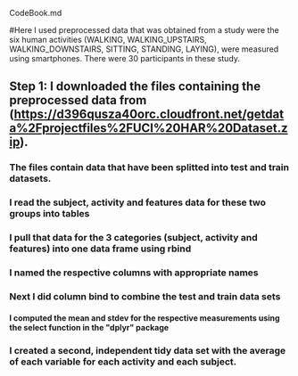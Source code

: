 CodeBook.md

#Here I used preprocessed data that was obtained from a study were the six human activities (WALKING, WALKING_UPSTAIRS, WALKING_DOWNSTAIRS, SITTING, STANDING, LAYING), were measured using smartphones. There were 30 participants in these study.
## Step 1: I downloaded the files containing the preprocessed data from (https://d396qusza40orc.cloudfront.net/getdata%2Fprojectfiles%2FUCI%20HAR%20Dataset.zip). 
### The files contain data that have been splitted into test and train datasets. 
### I read the subject, activity and features data for these two groups into tables
### I pull that data for the 3 categories (subject, activity and features) into one data frame using rbind
### I named the respective columns with appropriate names
### Next I did column bind to combine the test and train data sets
#### I computed the mean and stdev for the respective measurements using the select function in the "dplyr" package

### I created a second, independent tidy data set with the average of each variable for each activity and each subject. 
